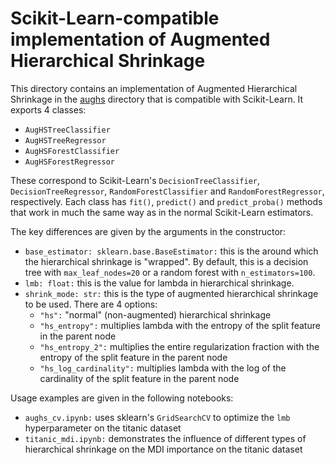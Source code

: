 # Scikit-Learn-compatible implementation of Augmented Hierarchical Shrinkage
This directory contains an implementation of Augmented Hierarchical Shrinkage in the [aughs](aughs) directory that is compatible with Scikit-Learn. It exports 4 classes:
- `AugHSTreeClassifier`
- `AugHSTreeRegressor`
- `AugHSForestClassifier`
- `AugHSForestRegressor`

These correspond to Scikit-Learn's `DecisionTreeClassifier`, `DecisionTreeRegressor`, `RandomForestClassifier` and `RandomForestRegressor`, respectively. Each class has `fit()`, `predict()` and `predict_proba()` methods that work in much the same way as in the normal Scikit-Learn estimators.

The key differences are given by the arguments in the constructor:
- `base_estimator: sklearn.base.BaseEstimator:` this is the around which the hierarchical shrinkage is "wrapped". By default, this is a decision tree with `max_leaf_nodes=20` or a random forest with `n_estimators=100`.
- `lmb: float:` this is the value for lambda in hierarchical shrinkage.
- `shrink_mode: str:` this is the type of augmented hierarchical shrinkage to be used. There are 4 options:
    - `"hs":` "normal" (non-augmented) hierarchical shrinkage
    - `"hs_entropy":` multiplies lambda with the entropy of the split feature in the parent node
    - `"hs_entropy_2":` multiplies the entire regularization fraction with the entropy of the split feature in the parent node
    - `"hs_log_cardinality":` multiplies lambda with the log of the cardinality of the split feature in the parent node

Usage examples are given in the following notebooks:
- `aughs_cv.ipynb:` uses sklearn's `GridSearchCV` to optimize the `lmb` hyperparameter on the titanic dataset
- `titanic_mdi.ipynb:` demonstrates the influence of different types of hierarchical shrinkage on the MDI importance on the titanic dataset